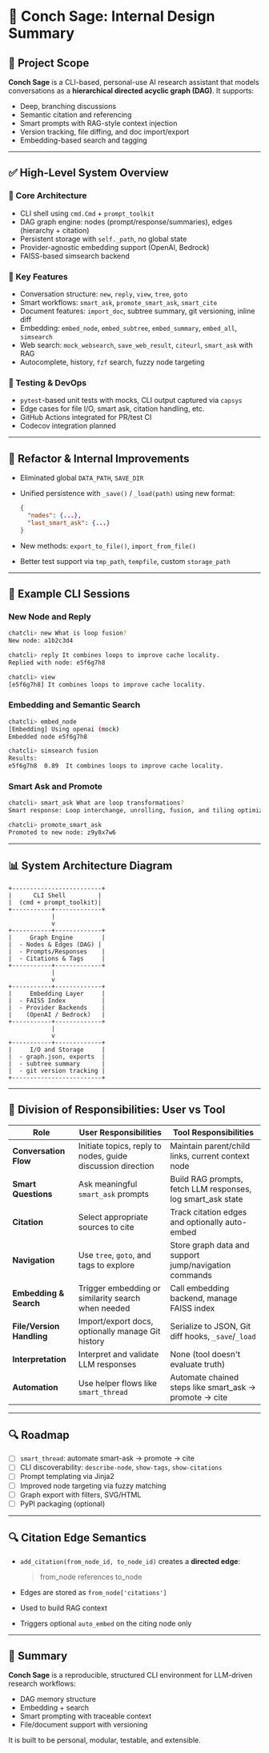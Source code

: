 # 📜 Conch Sage: Internal Design Summary

## 🚀 Project Scope

**Conch Sage** is a CLI-based, personal-use AI research assistant that models conversations as a **hierarchical directed acyclic graph (DAG)**. It supports:

* Deep, branching discussions
* Semantic citation and referencing
* Smart prompts with RAG-style context injection
* Version tracking, file diffing, and doc import/export
* Embedding-based search and tagging

---

## ✅ High-Level System Overview

### 🧠 Core Architecture

* CLI shell using `cmd.Cmd` + `prompt_toolkit`
* DAG graph engine: nodes (prompt/response/summaries), edges (hierarchy + citation)
* Persistent storage with `self._path`, no global state
* Provider-agnostic embedding support (OpenAI, Bedrock)
* FAISS-based simsearch backend

### 🔧 Key Features

* Conversation structure: `new`, `reply`, `view`, `tree`, `goto`
* Smart workflows: `smart_ask`, `promote_smart_ask`, `smart_cite`
* Document features: `import_doc`, subtree summary, git versioning, inline diff
* Embedding: `embed_node`, `embed_subtree`, `embed_summary`, `embed_all`, `simsearch`
* Web search: `mock_websearch`, `save_web_result`, `citeurl`, `smart_ask` with RAG
* Autocomplete, history, `fzf` search, fuzzy node targeting

### 🧪 Testing & DevOps

* `pytest`-based unit tests with mocks, CLI output captured via `capsys`
* Edge cases for file I/O, smart ask, citation handling, etc.
* GitHub Actions integrated for PR/test CI
* Codecov integration planned

---

## 🔄 Refactor & Internal Improvements

* Eliminated global `DATA_PATH`, `SAVE_DIR`
* Unified persistence with `_save()` / `_load(path)` using new format:

  ```json
  {
    "nodes": {...},
    "last_smart_ask": {...}
  }
  ```
* New methods: `export_to_file()`, `import_from_file()`
* Better test support via `tmp_path`, `tempfile`, custom `storage_path`

---

## 🔹 Example CLI Sessions

### New Node and Reply

```bash
chatcli> new What is loop fusion?
New node: a1b2c3d4

chatcli> reply It combines loops to improve cache locality.
Replied with node: e5f6g7h8

chatcli> view
[e5f6g7h8] It combines loops to improve cache locality.
```

### Embedding and Semantic Search

```bash
chatcli> embed_node
[Embedding] Using openai (mock)
Embedded node e5f6g7h8

chatcli> simsearch fusion
Results:
e5f6g7h8  0.89  It combines loops to improve cache locality.
```

### Smart Ask and Promote

```bash
chatcli> smart_ask What are loop transformations?
Smart response: Loop interchange, unrolling, fusion, and tiling optimize nested loops.

chatcli> promote_smart_ask
Promoted to new node: z9y8x7w6
```

---

## 📊 System Architecture Diagram

```
+-------------------------+
|      CLI Shell         |
|  (cmd + prompt_toolkit)|
+-----------+-------------+
            |
            v
+-----------+-------------+
|     Graph Engine        |
|  - Nodes & Edges (DAG) |
|  - Prompts/Responses    |
|  - Citations & Tags     |
+-----------+-------------+
            |
            v
+-----------+-------------+
|     Embedding Layer     |
|  - FAISS Index          |
|  - Provider Backends    |
|    (OpenAI / Bedrock)   |
+-----------+-------------+
            |
            v
+-----------+-------------+
|     I/O and Storage     |
|  - graph.json, exports  |
|  - subtree summary      |
|  - git version tracking |
+-------------------------+
```

---

## 🔢 Division of Responsibilities: User vs Tool

| Role                      | User Responsibilities                                       | Tool Responsibilities                                        |
| ------------------------- | ----------------------------------------------------------- | ------------------------------------------------------------ |
| **Conversation Flow**     | Initiate topics, reply to nodes, guide discussion direction | Maintain parent/child links, current context node            |
| **Smart Questions**       | Ask meaningful `smart_ask` prompts                          | Build RAG prompts, fetch LLM responses, log smart\_ask state |
| **Citation**              | Select appropriate sources to cite                          | Track citation edges and optionally auto-embed               |
| **Navigation**            | Use `tree`, `goto`, and tags to explore                     | Store graph data and support jump/navigation commands        |
| **Embedding & Search**    | Trigger embedding or similarity search when needed          | Call embedding backend, manage FAISS index                   |
| **File/Version Handling** | Import/export docs, optionally manage Git history           | Serialize to JSON, Git diff hooks, `_save`/`_load`           |
| **Interpretation**        | Interpret and validate LLM responses                        | None (tool doesn't evaluate truth)                           |
| **Automation**            | Use helper flows like `smart_thread`                        | Automate chained steps like smart\_ask → promote → cite      |

---

## 🔍 Roadmap

* [ ] `smart_thread`: automate smart-ask → promote → cite
* [ ] CLI discoverability: `describe-node`, `show-tags`, `show-citations`
* [ ] Prompt templating via Jinja2
* [ ] Improved node targeting via fuzzy matching
* [ ] Graph export with filters, SVG/HTML
* [ ] PyPI packaging (optional)

---

## 🔍 Citation Edge Semantics

* `add_citation(from_node_id, to_node_id)` creates a **directed edge**:

  > from\_node references to\_node

* Edges are stored as `from_node['citations']`

* Used to build RAG context

* Triggers optional `auto_embed` on the citing node only

---

## 📃 Summary

**Conch Sage** is a reproducible, structured CLI environment for LLM-driven research workflows:

* DAG memory structure
* Embedding + search
* Smart prompting with traceable context
* File/document support with versioning

It is built to be personal, modular, testable, and extensible.
